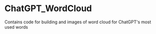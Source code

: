 # ChatGPT_WordCloud
Contains code for building and images of word cloud for ChatGPT's most used words
